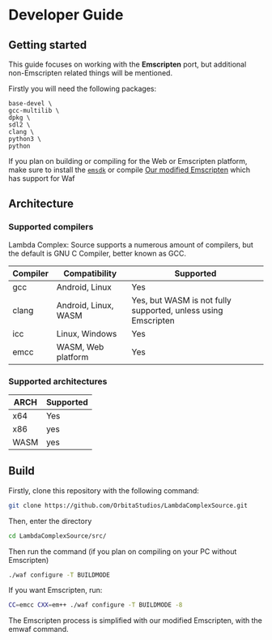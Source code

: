 # Developer Guide
## Getting started
This guide focuses on working with the **Emscripten** port, but additional non-Emscripten related things will be mentioned.

Firstly you will need the following packages:
```
base-devel \
gcc-multilib \
dpkg \
sdl2 \
clang \
python3 \
python
```
If you plan on building or compiling for the Web or Emscripten platform, make sure to install the [`emsdk`](https://github.com/emscripten-core/emsdk) or compile [Our modified Emscripten](https://github.com/OrbitaStudios/emscripten/) which has support for Waf

## Architecture
### Supported compilers
Lambda Complex: Source supports a numerous amount of compilers, but the default is GNU C Compiler, better known as GCC.

| Compiler | Compatibility | Supported |
|----------|---------------|-----------|
| gcc      | Android, Linux| Yes |
| clang    | Android, Linux, WASM| Yes, but WASM is not fully supported, unless using Emscripten |
| icc      | Linux, Windows | Yes |
| emcc     | WASM, Web platform | Yes |

### Supported architectures
| ARCH | Supported |
|------|-----------|
| x64  | Yes |
| x86  | yes |
| WASM | yes |

## Build
Firstly, clone this repository with the following command:
```bash
git clone https://github.com/OrbitaStudios/LambdaComplexSource.git
```
Then, enter the directory
```bash
cd LambdaComplexSource/src/
```
Then run the command (if you plan on compiling on your PC without Emscripten)
```bash
./waf configure -T BUILDMODE
```
If you want Emscripten, run:
```bash
CC=emcc CXX=em++ ./waf configure -T BUILDMODE -8
```
The Emscripten process is simplified with our modified Emscripten, with the emwaf command.
